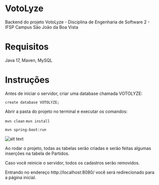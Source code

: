 
# VotoLyze
Backend do projeto VotoLyze - Disciplina de Engenharia de Software 2 - IFSP Campus São João da Boa Vista

# Requisitos
Java 17, Maven, MySQL

# Instruções
Antes de iniciar o servidor, criar uma database chamada VOTOLYZE:

```create database VOTOLYZE;```

Abrir a pasta do projeto no terminal e executar os comandos: 

```mvn clean```
```mvn install```

```mvn spring-boot:run```

![alt text](https://i.imgur.com/GYWd5ev.png)

Ao rodar o projeto, todas as tabelas serão criadas e serão feitas algumas inserções na tabela de Partidos.

Caso você reinicie o servidor, todos os cadastros serão removidos.

Entrando no endereço http://localhost:8080/ você será redirecionado para a página inicial.

